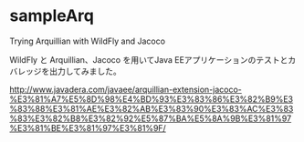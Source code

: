 # sampleArq
Trying Arquillian with WildFly and Jacoco

WildFly と Arquillian、Jacoco を用いてJava EEアプリケーションのテストとカバレッジを出力してみました。

http://www.javadera.com/javaee/arquillian-extension-jacoco-%E3%81%A7%E5%8D%98%E4%BD%93%E3%83%86%E3%82%B9%E3%83%88%E3%81%AE%E3%82%AB%E3%83%90%E3%83%AC%E3%83%83%E3%82%B8%E3%82%92%E5%87%BA%E5%8A%9B%E3%81%97%E3%81%BE%E3%81%97%E3%81%9F/
